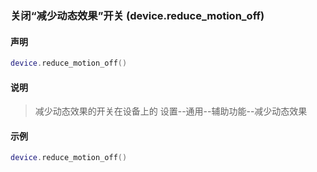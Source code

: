### 关闭“减少动态效果”开关 \(**device\.reduce\_motion\_off**\)


#### 声明
```lua
device.reduce_motion_off()
```


#### 说明
> 减少动态效果的开关在设备上的 设置\-\-通用\-\-辅助功能\-\-减少动态效果  


#### 示例  
```lua
device.reduce_motion_off()
```

